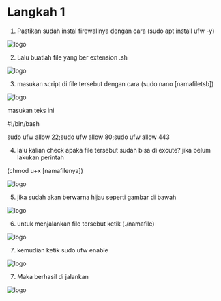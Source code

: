 # Langkah 1

1. Pastikan sudah instal firewallnya dengan cara (sudo apt install ufw -y)

![logo](6.png)

2. Lalu buatlah file yang ber extension .sh

![logo](7.png)

3. masukan script di file tersebut dengan cara (sudo nano [namafiletsb])

![logo](8.png)

masukan teks ini

#!/bin/bash

sudo ufw allow 22;sudo ufw allow 80;sudo ufw allow 443



4. lalu kalian check apaka file tersebut sudah bisa di excute? jika belum lakukan perintah

(chmod u+x [namafilenya])



![logo](9.png)

5. jika sudah akan berwarna hijau seperti gambar di bawah

![logo](9.png)

6. untuk menjalankan file tersebut ketik (./namafile)

![logo](10.png)

7. kemudian ketik sudo ufw enable

![logo](11.png)

7. Maka berhasil di jalankan

![logo](12.png)

